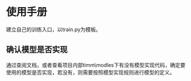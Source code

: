 # 使用手册

建立自己的训练入口，以train.py为模板。

## 确认模型是否实现

通过查阅文档，或者查看项目内部timm\modles下有没有模型实现代码，确定要使用的模型是否实现，若没有，则需要按照模型实现规则进行模型的定义。



